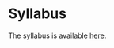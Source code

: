 # Syllabus

The syllabus is available [here](http://kdb-5.liu.se/liu/fil/kp_detail_print_en.lasso?&ID=2017808).
